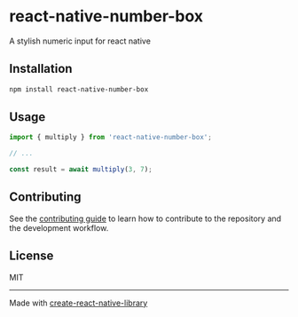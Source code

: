 # react-native-number-box

A stylish numeric input for react native

## Installation

```sh
npm install react-native-number-box
```

## Usage

```js
import { multiply } from 'react-native-number-box';

// ...

const result = await multiply(3, 7);
```

## Contributing

See the [contributing guide](CONTRIBUTING.md) to learn how to contribute to the repository and the development workflow.

## License

MIT

---

Made with [create-react-native-library](https://github.com/callstack/react-native-builder-bob)

